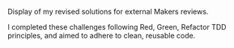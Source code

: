 
Display of my revised solutions for external Makers reviews.

I completed these challenges following Red, Green, Refactor TDD principles, and aimed to adhere to clean, reusable code.
